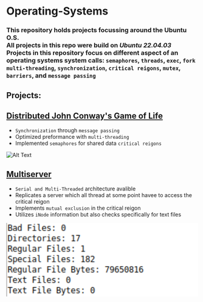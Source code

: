 # Operating-Systems

### This repository holds projects focussing around the Ubuntu O.S. <br> All projects in this repo were build on *Ubuntu 22.04.03* <br> Projects in this repository focus on different aspect of an operating systems system calls: `semaphores`, `threads`, `exec`, `fork`  `multi-threading`, `synchronization`, `critical reigons`, `mutex`, `barriers`, and `message passing`

## Projects:

## [Distributed John Conway's Game of Life](https://github.com/evlutz/Operating-Systems/tree/main/Distributed_Game_of_Life)

- `Synchronization` through `message passing`
- Optimized preformance with `multi-threading`
- Implemented `semaphores` for shared data `critical reigons`

![Alt Text](GithubGif.gif)


## [Multiserver](https://github.com/evlutz/Operating-Systems/tree/main/Server%20Request%20Handler)

- `Serial and Multi-Threaded` architecture avalible
- Replicates a server which all thread at some point havee to access the critical reigon
- Implements `mutual exclusion` in the critical reigon
- Utilizes `iNode` information but also checks specifically for text files

![Alt Text](SRHRun.png)

